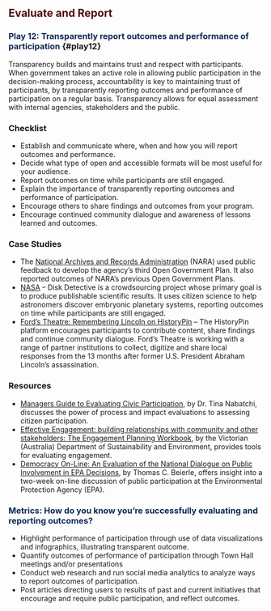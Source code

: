 

## <span style="color: #520f0f"><strong>Evaluate and Report</strong></span>



### <span style="color: #0f2a54">Play 12: Transparently report outcomes and performance of participation</span> {#play12}

Transparency builds and maintains trust and respect with participants. When government takes an active role in allowing public participation in the decision-making process, accountability is key to maintaining trust of participants, by transparently reporting outcomes and performance of participation on a regular basis. Transparency allows for equal assessment with internal agencies, stakeholders and the public.

### Checklist

<ul class="check">
  <li>
    Establish and communicate where, when and how you will report outcomes and performance.
  </li>
  <li>
    Decide what type of open and accessible formats will be most useful for your audience.
  </li>
  <li>
    Report outcomes on time while participants are still engaged.
  </li>
  <li>
    Explain the importance of transparently reporting outcomes and performance of participation.
  </li>
  <li>
    Encourage others to share findings and outcomes from your program.
  </li>
  <li>
    Encourage continued community dialogue and awareness of lessons learned and outcomes.
  </li>
</ul>

### Case Studies

* The <a title="National Archives and Records Administration" href="http://www.archives.gov/open/" target="_blank">National Archives and Records Administration</a> (NARA) used public feedback to develop the agency&#8217;s third Open Government Plan. It also reported outcomes of NARA&#8217;s previous Open Government Plans.
* <a title="NASA" href="http://www.jpl.nasa.gov/news/news.php?release=2014-032" target="_blank">NASA</a> &#8211; Disk Detective is a crowdsourcing project whose primary goal is to produce publishable scientific results. It uses citizen science to help astronomers discover embryonic planetary systems, reporting outcomes on time while participants are still engaged.
* <a title="Ford's Theatre: Remembering Lincoln on HistoryPin" href="https://www.historypin.org/project/57-remembering-lincoln/" target="_blank">Ford&#8217;s Theatre: Remembering Lincoln on HistoryPin</a> &#8211; The HistoryPin platform encourages participants to contribute content, share findings and continue community dialogue. Ford&#8217;s Theatre is working with a range of partner institutions to collect, digitize and share local responses from the 13 months after former U.S. President Abraham Lincoln&#8217;s assassination.

### Resources

  * <a title="Managers Guide to Evaluating Civic Participation" href="http://www.businessofgovernment.org/sites/default/files/A%20Managers%20Guide%20to%20Evaluating%20Citizen%20Participation.pdf" target="_blank">Managers Guide to Evaluating Civic Participation</a>, by Dr. Tina Nabatchi, discusses the power of process and impact evaluations to assessing citizen participation.
  * <a title="Effective Engagement: building relationships with community and other stakeholders: The Engagement Planning Workbook" href="http://www.dse.vic.gov.au/__data/assets/pdf_file/0020/105824/Book_2_-_The_Engagement_Planning_Workbook.pdf" target="_blank">Effective Engagement: building relationships with community and other stakeholders: The Engagement Planning Workbook</a>, by the Victorian (Australia) Department of Sustainability and Environment, provides tools for evaluating engagement.
  * <a title="Democracy On-Line: An Evaluation of the National Dialogue on Public Involvement in EPA Decisions" href="http://www.rff.org/rff/Documents/RFF-RPT-demonline.pdf" target="_blank">Democracy On-Line: An Evaluation of the National Dialogue on Public Involvement in EPA Decisions</a>, by Thomas C. Beierle, offers insight into a two-week on-line discussion of public participation at the Environmental Protection Agency (EPA).

### <span style="color: #0f2a54"><strong>Metrics: How do you know you&#8217;re successfully evaluating and reporting outcomes?</strong></span>

  * Highlight performance of participation through use of data visualizations and infographics, illustrating transparent outcome.
  * Quantify outcomes of performance of participation through Town Hall meetings and/or presentations
  * Conduct web research and run social media analytics to analyze ways to report outcomes of participation.
  * Post articles directing users to results of past and current initiatives that encourage and require public participation, and reflect outcomes.
